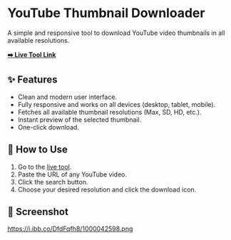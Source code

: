 # YouTube Thumbnail Downloader

A simple and responsive tool to download YouTube video thumbnails in all available resolutions.

**[➡️ Live Tool Link](https://hafezmdsalmanrahman.github.io/YouTube-Thumbnail-Downloader-/)**  <!-- এখানে আপনার লাইভ লিঙ্কটি দিন -->

## ✨ Features
- Clean and modern user interface.
- Fully responsive and works on all devices (desktop, tablet, mobile).
- Fetches all available thumbnail resolutions (Max, SD, HD, etc.).
- Instant preview of the selected thumbnail.
- One-click download.

## 🚀 How to Use
1.  Go to the [live tool](https://hafezmdsalmanrahman.github.io/YouTube-Thumbnail-Downloader-/). <!-- এখানেও লাইভ লিঙ্কটি দিন -->
2.  Paste the URL of any YouTube video.
3.  Click the search button.
4.  Choose your desired resolution and click the download icon.

## 📸 Screenshot
 https://i.ibb.co/DfdFqfh8/1000042598.png
